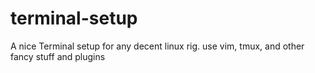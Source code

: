 # terminal-setup
A nice Terminal setup for any decent linux rig. use vim, tmux, and other fancy stuff and plugins
